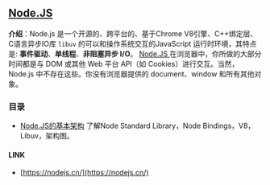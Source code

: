## [Node.JS](#)
**介绍**：Node.js 是一个开源的、跨平台的、基于Chrome V8引擎、C++绑定层、C语言异步IO库 `libuv` 的可以和操作系统交互的JavaScript 运行时环境，其特点是: **事件驱动**、**单线程**、**非阻塞异步 I/O**。
[Node.JS ](#) 在浏览器中，你所做的大部分时间都是与 DOM 或其他 Web 平台 API（如 Cookies）进行交互。当然，Node.js 中不存在这些。你没有浏览器提供的 document、window 和所有其他对象。

### 目录 
- [Node.JS的基本架构](./sturcture/NodeJSStructrueIntroduce.md) 了解Node Standard Library，Node Bindings，V8，Libuv，架构图。



#### LINK
- [https://nodejs.cn/](https://nodejs.cn/)